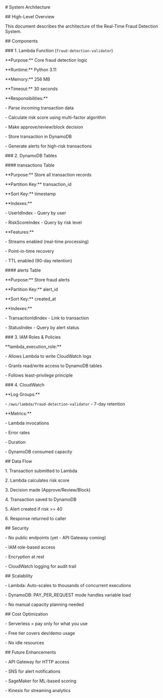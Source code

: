 \# System Architecture



\## High-Level Overview



This document describes the architecture of the Real-Time Fraud Detection System.



\## Components



\### 1. Lambda Function (`fraud-detection-validator`)

\*\*Purpose:\*\* Core fraud detection logic

\*\*Runtime:\*\* Python 3.11

\*\*Memory:\*\* 256 MB

\*\*Timeout:\*\* 30 seconds



\*\*Responsibilities:\*\*

\- Parse incoming transaction data

\- Calculate risk score using multi-factor algorithm

\- Make approve/review/block decision

\- Store transaction in DynamoDB

\- Generate alerts for high-risk transactions



\### 2. DynamoDB Tables



\#### transactions Table

\*\*Purpose:\*\* Store all transaction records

\*\*Partition Key:\*\* transaction\_id

\*\*Sort Key:\*\* timestamp



\*\*Indexes:\*\*

\- UserIdIndex - Query by user

\- RiskScoreIndex - Query by risk level



\*\*Features:\*\*

\- Streams enabled (real-time processing)

\- Point-in-time recovery

\- TTL enabled (90-day retention)



\#### alerts Table

\*\*Purpose:\*\* Store fraud alerts

\*\*Partition Key:\*\* alert\_id

\*\*Sort Key:\*\* created\_at



\*\*Indexes:\*\*

\- TransactionIdIndex - Link to transaction

\- StatusIndex - Query by alert status



\### 3. IAM Roles \& Policies



\*\*lambda\_execution\_role:\*\*

\- Allows Lambda to write CloudWatch logs

\- Grants read/write access to DynamoDB tables

\- Follows least-privilege principle



\### 4. CloudWatch



\*\*Log Groups:\*\*

\- `/aws/lambda/fraud-detection-validator` - 7-day retention



\*\*Metrics:\*\*

\- Lambda invocations

\- Error rates

\- Duration

\- DynamoDB consumed capacity



\## Data Flow



1\. Transaction submitted to Lambda

2\. Lambda calculates risk score

3\. Decision made (Approve/Review/Block)

4\. Transaction saved to DynamoDB

5\. Alert created if risk >= 40

6\. Response returned to caller



\## Security



\- No public endpoints (yet - API Gateway coming)

\- IAM role-based access

\- Encryption at rest

\- CloudWatch logging for audit trail



\## Scalability



\- Lambda: Auto-scales to thousands of concurrent executions

\- DynamoDB: PAY\_PER\_REQUEST mode handles variable load

\- No manual capacity planning needed



\## Cost Optimization



\- Serverless = pay only for what you use

\- Free tier covers dev/demo usage

\- No idle resources



\## Future Enhancements



\- API Gateway for HTTP access

\- SNS for alert notifications

\- SageMaker for ML-based scoring

\- Kinesis for streaming analytics

